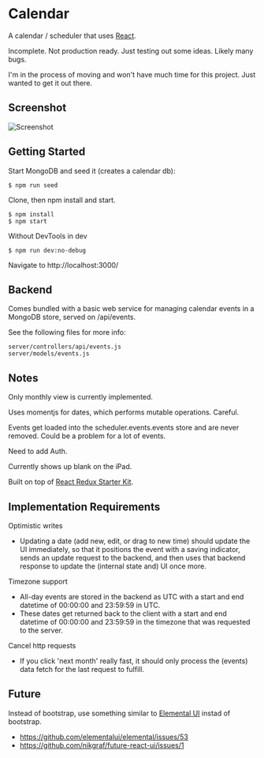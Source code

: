 Calendar
========

A calendar / scheduler that uses [React](https://facebook.github.io/react/).

Incomplete.  Not production ready.  Just testing out some ideas.  Likely many
bugs.

I'm in the process of moving and won't have much time for this project.  Just
wanted to get it out there.

Screenshot
----------

![Screenshot](http://i.imgur.com/HyLbb9Y.gif)

Getting Started
---------------

Start MongoDB and seed it (creates a calendar db):

```shell
$ npm run seed
```

Clone, then npm install and start.

```shell
$ npm install
$ npm start
```

Without DevTools in dev

```shell
$ npm run dev:no-debug
```

Navigate to http://localhost:3000/

Backend
-----------------

Comes bundled with a basic web service for managing calendar events in a MongoDB
store, served on /api/events.

See the following files for more info:

```
server/controllers/api/events.js
server/models/events.js
```

Notes
-----------------

Only monthly view is currently implemented.

Uses momentjs for dates, which performs mutable operations.  Careful.

Events get loaded into the scheduler.events.events store and are never removed.
Could be a problem for a lot of events.

Need to add Auth.

Currently shows up blank on the iPad.

Built on top of [React Redux Starter Kit](https://github.com/davezuko/react-redux-starter-kit).

Implementation Requirements
---------------------------

Optimistic writes

- Updating a date (add new, edit, or drag to new time) should update the UI
  immediately, so that it positions the event with a saving indicator, sends an
  update request to the backend, and then uses that backend response to update
  the (internal state and) UI once more.

Timezone support

- All-day events are stored in the backend as UTC with a start and end datetime
  of 00:00:00 and 23:59:59 in UTC.
- These dates get returned back to the client with a start and end datetime of
  00:00:00 and 23:59:59 in the timezone that was requested to the server.

Cancel http requests

- If you click 'next month' really fast, it should only process the (events)
  data fetch for the last request to fulfill. 

Future
------

Instead of bootstrap, use something similar to [Elemental
UI](https://github.com/elementalui/elemental) instad of bootstrap.

- https://github.com/elementalui/elemental/issues/53
- https://github.com/nikgraf/future-react-ui/issues/1
